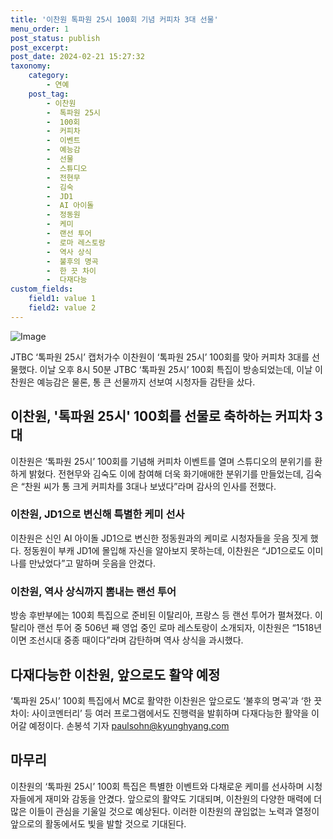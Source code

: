 ```yaml
---
title: '이찬원 톡파원 25시 100회 기념 커피차 3대 선물'
menu_order: 1
post_status: publish
post_excerpt: 
post_date: 2024-02-21 15:27:32
taxonomy:
    category:
        - 연예
    post_tag:
        - 이찬원
        -  톡파원 25시
        -  100회
        -  커피차
        -  이벤트
        -  예능감
        -  선물
        -  스튜디오
        -  전현무
        -  김숙
        -  JD1
        -  AI 아이돌
        -  정동원
        -  케미
        -  랜선 투어
        -  로마 레스토랑
        -  역사 상식
        -  불후의 명곡
        -  한 끗 차이
        -  다재다능
custom_fields:
    field1: value 1
    field2: value 2
---
```


![Image](https://mimgnews.pstatic.net/image/144/2024/02/21/0000944549_001_20240221030801273.jpg?type=w540)

JTBC ‘톡파원 25시’ 캡처가수 이찬원이 ‘톡파원 25시’ 100회를 맞아 커피차 3대를 선물했다. 이날 오후 8시 50분 JTBC ‘톡파원 25시’ 100회 특집이 방송되었는데, 이날 이찬원은 예능감은 물론, 통 큰 선물까지 선보여 시청자들 감탄을 샀다.
## 이찬원, '톡파원 25시' 100회를 선물로 축하하는 커피차 3대
이찬원은 ‘톡파원 25시’ 100회를 기념해 커피차 이벤트를 열며 스튜디오의 분위기를 환하게 밝혔다. 전현무와 김숙도 이에 참여해 더욱 화기애애한 분위기를 만들었는데, 김숙은 “찬원 씨가 통 크게 커피차를 3대나 보냈다”라며 감사의 인사를 전했다.
### 이찬원, JD1으로 변신해 특별한 케미 선사
이찬원은 신인 AI 아이돌 JD1으로 변신한 정동원과의 케미로 시청자들을 웃음 짓게 했다. 정동원이 부캐 JD1에 몰입해 자신을 알아보지 못하는데, 이찬원은 “JD1으로도 이미 나를 만났었다”고 말하며 웃음을 안겼다.
### 이찬원, 역사 상식까지 뽐내는 랜선 투어
방송 후반부에는 100회 특집으로 준비된 이탈리아, 프랑스 등 랜선 투어가 펼쳐졌다. 이탈리아 랜선 투어 중 506년 째 영업 중인 로마 레스토랑이 소개되자, 이찬원은 “1518년이면 조선시대 중종 때이다”라며 감탄하며 역사 상식을 과시했다.
## 다재다능한 이찬원, 앞으로도 활약 예정
‘톡파원 25시’ 100회 특집에서 MC로 활약한 이찬원은 앞으로도 ‘불후의 명곡’과 ‘한 끗 차이: 사이코멘터리’ 등 여러 프로그램에서도 진행력을 발휘하며 다재다능한 활약을 이어갈 예정이다. 손봉석 기자 paulsohn@kyunghyang.com
## 마무리
이찬원의 ‘톡파원 25시’ 100회 특집은 특별한 이벤트와 다채로운 케미를 선사하며 시청자들에게 재미와 감동을 안겼다. 앞으로의 활약도 기대되며, 이찬원의 다양한 매력에 더 많은 이들이 관심을 기울일 것으로 예상된다. 이러한 이찬원의 끊임없는 노력과 열정이 앞으로의 활동에서도 빛을 발할 것으로 기대된다.
